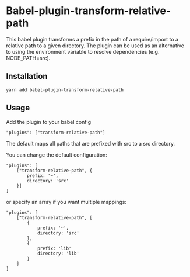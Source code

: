 # Babel-plugin-transform-relative-path

This babel plugin transforms a prefix in the path of a require/import to a relative path to a given directory.
The plugin can be used as an alternative to using the environment variable to resolve dependencies (e.g. NODE_PATH=src).

## Installation

```
yarn add babel-plugin-transform-relative-path
```

## Usage

Add the plugin to your babel config

```
"plugins": ["transform-relative-path"]
```

The default maps all paths that are prefixed with src to a src directory.

You can change the default configuration:

```
"plugins": [
	["transform-relative-path", {
		prefix: '~',
		directory: 'src'
	}]
]
```

or specify an array if you want multiple mappings:

```
"plugins": [
	["transform-relative-path", [
		{
			prefix: '~',
			directory: 'src'
		},
		{
			prefix: 'lib'
			directory: 'lib'
		}
	]
]
```
